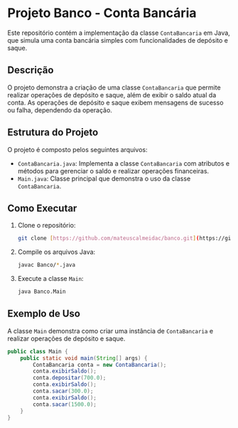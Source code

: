# Projeto Banco - Conta Bancária

Este repositório contém a implementação da classe `ContaBancaria` em Java, que simula uma conta bancária simples com funcionalidades de depósito e saque.

## Descrição

O projeto demonstra a criação de uma classe `ContaBancaria` que permite realizar operações de depósito e saque, além de exibir o saldo atual da conta. As operações de depósito e saque exibem mensagens de sucesso ou falha, dependendo da operação.

## Estrutura do Projeto

O projeto é composto pelos seguintes arquivos:

* `ContaBancaria.java`: Implementa a classe `ContaBancaria` com atributos e métodos para gerenciar o saldo e realizar operações financeiras.
* `Main.java`: Classe principal que demonstra o uso da classe `ContaBancaria`.

## Como Executar

1.  Clone o repositório:

    ```bash
    git clone [https://github.com/mateuscalmeidac/banco.git](https://github.com/mateuscalmeidac/banco.git)
    ```

2.  Compile os arquivos Java:

    ```bash
    javac Banco/*.java
    ```

3.  Execute a classe `Main`:

    ```bash
    java Banco.Main
    ```

## Exemplo de Uso

A classe `Main` demonstra como criar uma instância de `ContaBancaria` e realizar operações de depósito e saque.

```java
public class Main {
    public static void main(String[] args) {
        ContaBancaria conta = new ContaBancaria();
        conta.exibirSaldo();
        conta.depositar(700.0);
        conta.exibirSaldo();
        conta.sacar(300.0);
        conta.exibirSaldo();
        conta.sacar(1500.0);
    }
}

